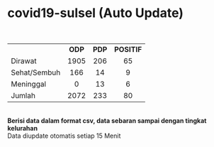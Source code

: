# covid19-sulsel (Auto Update)
<br>
    <table>
        <tr>
		    <td></td>
            <td align="center"><b>ODP</b></td>
            <td align="center"><b>PDP</b></td>
			<td align="center"><b>POSITIF</b></td>
        </tr>
        <tr>
            <td>Dirawat</td>
            <td align="center">1905 </td>
            <td align="center">206 </td>
            <td align="center">65 </td>
        </tr>
        <tr>
            <td>Sehat/Sembuh</td>
            <td align="center">166 </td>
            <td align="center">14 </td>
            <td align="center">9 </td>
        </tr>
        <tr>
            <td>Meninggal</td>
            <td align="center">0</td>
            <td align="center">13 </td>
            <td align="center">6 </td>
        </tr>
        <tr>
            <td>Jumlah</td>
            <td align="center">2072</td>
            <td align="center">233</td>
            <td align="center">80</td>
		</tr>
    </table>

<br>
<b>Berisi data dalam format csv, data sebaran sampai dengan tingkat kelurahan</b> <br>
Data diupdate otomatis setiap 15 Menit
